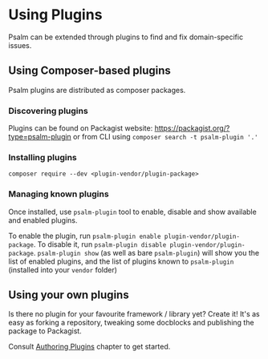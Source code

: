 # Using Plugins

Psalm can be extended through plugins to find and fix domain-specific issues.

## Using Composer-based plugins

Psalm plugins are distributed as composer packages.

### Discovering plugins

Plugins can be found on Packagist website: https://packagist.org/?type=psalm-plugin  or from CLI using `composer search -t psalm-plugin '.'`

### Installing plugins

`composer require --dev <plugin-vendor/plugin-package>`

### Managing known plugins

Once installed, use `psalm-plugin` tool to enable, disable and show available and enabled plugins.

To enable the plugin, run `psalm-plugin enable plugin-vendor/plugin-package`. To disable it, run `psalm-plugin disable plugin-vendor/plugin-package`. `psalm-plugin show` (as well as bare `psalm-plugin`) will show you the list of enabled plugins, and the list of plugins known to `psalm-plugin` (installed into your `vendor` folder)

## Using your own plugins

Is there no plugin for your favourite framework / library yet? Create it! It's as easy as forking a repository, tweaking some docblocks and publishing the package to Packagist.

Consult [Authoring Plugins](authoring_plugins.md) chapter to get started.
